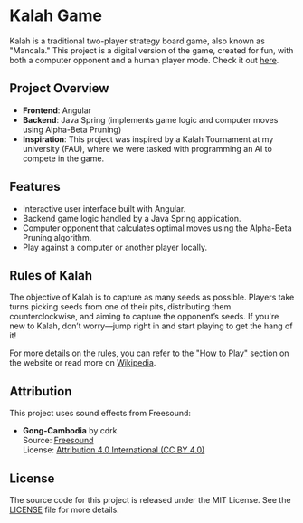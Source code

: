 # Kalah Game

Kalah is a traditional two-player strategy board game, also known as "Mancala." This project is a digital version of the game, created for fun, with both a computer opponent and a human player mode. Check it out [here](https://ingosternberg.github.io/fe-kalah/start).

## Project Overview

- **Frontend**: Angular
- **Backend**: Java Spring (implements game logic and computer moves using Alpha-Beta Pruning)
- **Inspiration**: This project was inspired by a Kalah Tournament at my university (FAU), where we were tasked with programming an AI to compete in the game.

## Features

- Interactive user interface built with Angular.
- Backend game logic handled by a Java Spring application.
- Computer opponent that calculates optimal moves using the Alpha-Beta Pruning algorithm.
- Play against a computer or another player locally.

## Rules of Kalah

The objective of Kalah is to capture as many seeds as possible. Players take turns picking seeds from one of their pits, distributing them counterclockwise, and aiming to capture the opponent’s seeds. If you're new to Kalah, don’t worry—jump right in and start playing to get the hang of it!

For more details on the rules, you can refer to the ["How to Play"](https://ingosternberg.github.io/fe-kalah/tutorial) section on the website or read more on [Wikipedia](https://en.wikipedia.org/wiki/Kalah).

## Attribution

This project uses sound effects from Freesound:

- **Gong-Cambodia** by cdrk  
  Source: [Freesound](https://freesound.org/s/379865/)  
  License: [Attribution 4.0 International (CC BY 4.0)](https://creativecommons.org/licenses/by/4.0/)

## License

The source code for this project is released under the MIT License. See the [LICENSE](LICENSE) file for more details.
